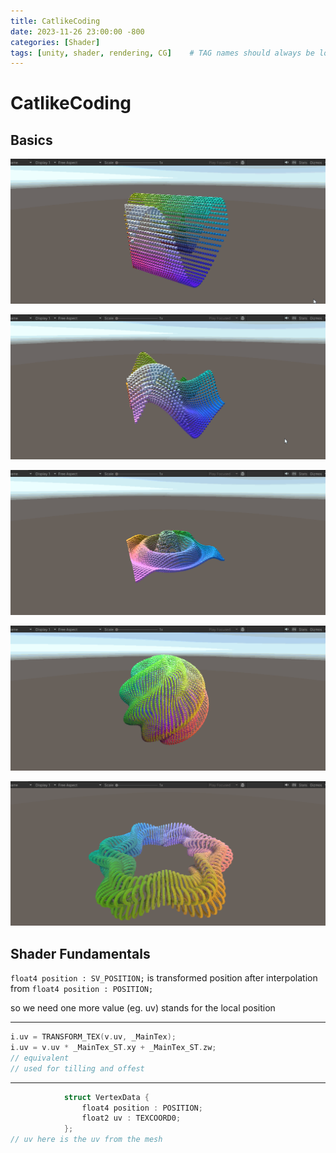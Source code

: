 ```yaml
---
title: CatlikeCoding
date: 2023-11-26 23:00:00 -800
categories: [Shader]
tags: [unity, shader, rendering, CG]    # TAG names should always be lowercase
---
```


# CatlikeCoding

## Basics

![](/assets/pic/cat_wave.gif)

![](/assets/pic/cat_multiwave.gif)

![](/assets/pic/cat_ripple.gif)

![](/assets/pic/cat_sphere.gif)

![](/assets/pic/cat_torus.gif)

## Shader Fundamentals

`float4 position : SV_POSITION;` is transformed position after interpolation from `float4 position : POSITION;`

so we need one more value (eg. uv) stands for the local position

---------------------

```c++
i.uv = TRANSFORM_TEX(v.uv, _MainTex);
i.uv = v.uv * _MainTex_ST.xy + _MainTex_ST.zw;
// equivalent
// used for tilling and offest
```

--------------

```c++
            struct VertexData {
                float4 position : POSITION;
                float2 uv : TEXCOORD0;
            };
// uv here is the uv from the mesh
```

